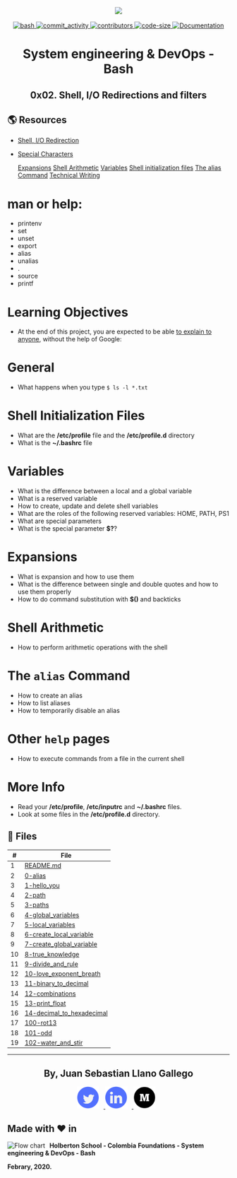 <p align="center">
     <p align="center">
          <img src="https://www.holbertonschool.com/holberton-logo.png" width="360"/>
     </p>
     <p align="center">
          <a href="https://github.com/ellerbrock/open-source-badges/">
               <img alt="bash" src="https://badges.frapsoft.com/bash/v1/bash.png?v=103" target="_blank" />
          </a>
          <a href="https://github.com/llanojs/holberton-system_engineering-devops/commits/master">
               <img alt="commit_activity" src="https://img.shields.io/github/commit-activity/y/llanojs/holberton-system_engineering-devops" target="_blank" />
          </a>
          <a href="https://github.com/llanojs/holberton-system_engineering-devops/graphs/contributors">
               <img alt="contributors" src="https://img.shields.io/github/contributors/llanojs/holberton-system_engineering-devops" target="_blank" />
          </a>
          <a href="https://github.com/llanojs/holberton-system_engineering-devops" target="_blank">
               <img alt="code-size" src="https://img.shields.io/github/languages/code-size/llanojs/holberton-system_engineering-devops" />
          </a>
          <a href="https://github.com/llanojs/holberton-system_engineering-devops" target="_blank">
               <img alt="Documentation" src="https://img.shields.io/badge/documentation-yes-brightgreen.svg" />
          </a>
     </p>
</p>

<h1 align="center">System engineering & DevOps - Bash </h1>
<h2 align="center">0x02. Shell, I/O Redirections and filters </h2>

## :earth_americas: Resources  

* [Shell, I/O Redirection](http://linuxcommand.org/lc3_lts0070.php)
* [Special Characters](http://mywiki.wooledge.org/BashGuide/SpecialCharacters)


    [Expansions](http://linuxcommand.org/lc3_lts0080.php)
    [Shell Arithmetic](https://www.gnu.org/software/bash/manual/html_node/Shell-Arithmetic.html)
    [Variables](http://tldp.org/LDP/Bash-Beginners-Guide/html/sect_03_02.html)
    [Shell initialization files](http://tldp.org/LDP/Bash-Beginners-Guide/html/sect_03_01.html)
    [The alias Command](http://www.linfo.org/alias.html)
    [Technical Writing](Technical_Writing)


# man or help:

*    printenv
*    set
*    unset
*    export
*    alias
*    unalias
*    .
*    source
*    printf

# Learning Objectives

* At the end of this project, you are expected to be able [to explain to anyone](https://fs.blog/2012/04/feynman-technique/), without the help of Google:

#   General

*    What happens when you type `$ ls -l *.txt`

#   Shell Initialization Files

*    What are the **/etc/profile** file and the **/etc/profile.d** directory
*    What is the **~/.bashrc** file

#   Variables

*    What is the difference between a local and a global variable
*    What is a reserved variable
*    How to create, update and delete shell variables
*    What are the roles of the following reserved variables: HOME, PATH, PS1
*    What are special parameters
*    What is the special parameter **$?**?

#   Expansions

*    What is expansion and how to use them
*    What is the difference between single and double quotes and how to use them properly
*    How to do command substitution with **$()** and backticks

#   Shell Arithmetic

*    How to perform arithmetic operations with the shell

#   The `alias` Command

*    How to create an alias
*    How to list aliases
*    How to temporarily disable an alias

#   Other `help` pages

*    How to execute commands from a file in the current shell

# More Info

* Read your **/etc/profile**, **/etc/inputrc** and **~/.bashrc** files.
* Look at some files in the **/etc/profile.d** directory.





## :memo: Files 
#|File
---|---
1|[README.md](./README.md) 
2|[0-alias](./0-alias)
3|[1-hello_you](./1-hello_you)
4|[2-path](./2-path)
5|[3-paths](./3-paths)
6|[4-global_variables](./4-global_variables)
7|[5-local_variables](./5-local_variables)
8|[6-create_local_variable](./6-create_local_variable)
9|[7-create_global_variable](./7-create_global_variable)
10|[8-true_knowledge](./8-true_knowledge)
11|[9-divide_and_rule](./9-divide_and_rule)
12|[10-love_exponent_breath](./10-love_exponent_breath)
13|[11-binary_to_decimal](./11-binary_to_decimal)
14|[12-combinations](./12-combinations)
15|[13-print_float](./13-print_float)
16|[14-decimal_to_hexadecimal](./14-decimal_to_hexadecimal)
17|[100-rot13](./100-rot13)
18|[101-odd](./101-odd)
19|[102-water_and_stir](./102-water_and_stir)


---

<p align="center">
    <h2 align="center">By, Juan Sebastian Llano Gallego</h2>
      <p align="center">
        <a href="https://twitter.com/llanoJS" target="_blank">
            <img alt="twitter_page" src="https://raw.githubusercontent.com/EckoJuan/Readme_template/master/images/twitter.png" style="float: center; margin-right: 10px" height="50" width="50">
        </a>
        <a href="https://www.linkedin.com/in/juansllano/" target="_blank">
            <img alt="linkedin_page" src="https://raw.githubusercontent.com/EckoJuan/Readme_template/master/images/linkedin.png" style="float: center; margin-right: 10px" height="50"  width="50">
        </a>
        <a href="https://medium.com/@juanllano93" target="_blank">
            <img alt="medium_page" src="https://raw.githubusercontent.com/EckoJuan/Readme_template/master/images/medium.png" style="float: center; margin-right: 10px" height="50" width="50">
        </a>
      </p>
</p>

## Made with :heart: in
<img src="https://www.holbertonschool.com/holberton-logo.png"
     alt="Flow chart"
     style="float: left; margin-right: 10px;">

**Holberton School - Colombia**
**Foundations - System engineering & DevOps - Bash**

**Febrary, 2020.**


